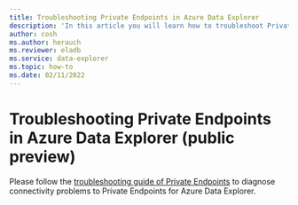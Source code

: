 ```yaml
---
title: Troubleshooting Private Endpoints in Azure Data Explorer
description: 'In this article you will learn how to troubleshoot Private Endpoints in Azure Data Explorer.'
author: cosh
ms.author: herauch
ms.reviewer: eladb
ms.service: data-explorer
ms.topic: how-to
ms.date: 02/11/2022
---
```


# Troubleshooting Private Endpoints in Azure Data Explorer (public preview)

Please follow the [troubleshooting guide of Private Endpoints](/azure/private-link/troubleshoot-private-endpoint-connectivity) to diagnose connectivity problems to Private Endpoints for Azure Data Explorer.
